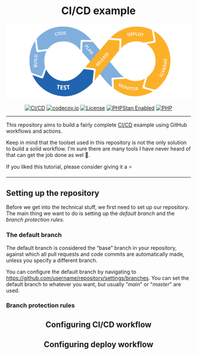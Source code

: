 <h1 align="center">CI/CD example</h1>

<p align="center">
	<img src="https://github.com/robiningelbrecht/continuous-integration-example/raw/master/readme/ci.png" alt="CI/CD">
</p>

<p align="center">
<a href="https://github.com/robiningelbrecht/continuous-integration-example/actions/workflows/ci-cd.yml"><img src="https://github.com/robiningelbrecht/continuous-integration-example/actions/workflows/ci-cd.yml/badge.svg" alt="CI/CD"></a>
<a href="https://codecov.io/gh/robiningelbrecht/continuous-integration-example"><img src="https://codecov.io/gh/robiningelbrecht/continuous-integration-example/branch/master/graph/badge.svg?token=9FEMHIZTZ0" alt="codecov.io"></a>
<a href="https://choosealicense.com/licenses/mit/"><img src="https://img.shields.io/github/license/robiningelbrecht/continuous-integration-example" alt="License"></a>
<a href="https://phpstan.org/"><img src="https://img.shields.io/badge/PHPStan-enabled-brightgreen.svg?style=flat" alt="PHPStan Enabled"></a>
<a href="https://php.net/"><img src="https://img.shields.io/packagist/php-v/robiningelbrecht/continuous-integration-example/dev-master" alt="PHP"></a>
</p>

------

This repository aims to build a fairly complete <a href="https://en.wikipedia.org/wiki/CI/CD" target="_blanks">CI/CD</a> 
example using GitHub workflows and actions.

Keep in mind that the toolset used in this repository is not the only solution 
to build a solid workflow. I'm sure there are many tools I have never heard of 
that can get the job done as wel 🚀.

If you liked this tutorial, please consider giving it a ⭐

------

<h2>Setting up the repository</h2>

Before we get into the technical stuff, we first need to set up our repository.
The main thing we want to do is setting up the _default branch_
and the _branch protection rules_. 

<h3>The default branch</h3>

The default branch is considered the “base” branch in your repository, 
against which all pull requests and code commits are automatically made, 
unless you specify a different branch. 

You can configure the default branch by navigating to 
https://github.com/username/repository/settings/branches. You can set the default 
branch to whatever you want, but usually "_main_" or "_master_" are used.

<h3>Branch protection rules</h3>

<h2 align="center">Configuring CI/CD workflow</h2>
<h2 align="center">Configuring deploy workflow</h2>
